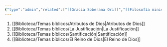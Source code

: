 ```yaml
---
{"type":"admin","related":["[[Gracia Soberana Ori]]","[[Filosofía ministerial de Gracia Soberana Orizaba]]","[[07 Convicciones para la dirección de la Iglesia]]"],"dg-publish":true,"permalink":"/convicciones-centrales/ministerial/redencion-y-ministerio/","dgPassFrontmatter":true}
---
```


1. [[Biblioteca/Temas bíblicos/Atributos de Dios\|Atributos de Dios]]
2. [[Biblioteca/Temas bíblicos/La Justificación\|La Justificación]]
3. [[Biblioteca/Temas bíblicos/Santificación\|Santificación]]
4. [[Biblioteca/Temas bíblicos/El Reino de Dios\|El Reino de Dios]]